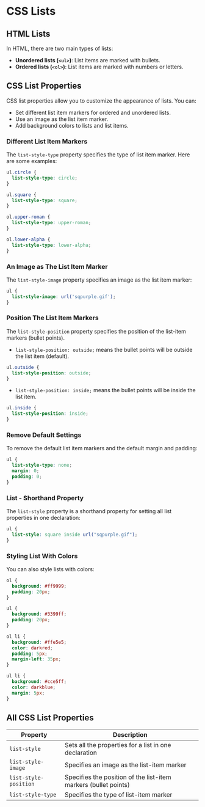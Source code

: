 # CSS Lists
## HTML Lists
In HTML, there are two main types of lists:
- **Unordered lists (`<ul>`)**: List items are marked with bullets.
- **Ordered lists (`<ol>`)**: List items are marked with numbers or letters.
## CSS List Properties
CSS list properties allow you to customize the appearance of lists. You can:
- Set different list item markers for ordered and unordered lists.
- Use an image as the list item marker.
- Add background colors to lists and list items.
### Different List Item Markers
The `list-style-type` property specifies the type of list item marker. Here are some examples:
```css
ul.circle {
  list-style-type: circle;
}

ul.square {
  list-style-type: square;
}

ol.upper-roman {
  list-style-type: upper-roman;
}

ol.lower-alpha {
  list-style-type: lower-alpha;
}
```

### An Image as The List Item Marker

The `list-style-image` property specifies an image as the list item marker:

```css
ul {
  list-style-image: url('sqpurple.gif');
}
```

### Position The List Item Markers

The `list-style-position` property specifies the position of the list-item markers (bullet points).

- `list-style-position: outside;` means the bullet points will be outside the list item (default).

```css
ul.outside {
  list-style-position: outside;
}
```

- `list-style-position: inside;` means the bullet points will be inside the list item.

```css
ul.inside {
  list-style-position: inside;
}
```

### Remove Default Settings

To remove the default list item markers and the default margin and padding:

```css
ul {
  list-style-type: none;
  margin: 0;
  padding: 0;
}
```

### List - Shorthand Property

The `list-style` property is a shorthand property for setting all list properties in one declaration:

```css
ul {
  list-style: square inside url("sqpurple.gif");
}
```

### Styling List With Colors

You can also style lists with colors:

```css
ol {
  background: #ff9999;
  padding: 20px;
}

ul {
  background: #3399ff;
  padding: 20px;
}

ol li {
  background: #ffe5e5;
  color: darkred;
  padding: 5px;
  margin-left: 35px;
}

ul li {
  background: #cce5ff;
  color: darkblue;
  margin: 5px;
}
```

## All CSS List Properties

| Property           | Description                                               |
|--------------------|-----------------------------------------------------------|
| `list-style`       | Sets all the properties for a list in one declaration     |
| `list-style-image` | Specifies an image as the list-item marker                |
| `list-style-position` | Specifies the position of the list-item markers (bullet points) |
| `list-style-type`  | Specifies the type of list-item marker                    |

